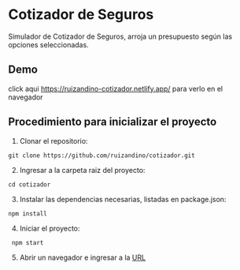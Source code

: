 # Cotizador de Seguros

Simulador de Cotizador de Seguros, arroja un presupuesto según las opciones seleccionadas.

## Demo
click aqui https://ruizandino-cotizador.netlify.app/ para verlo en el navegador

## Procedimiento para inicializar el proyecto

1. Clonar el repositorio:
~~~
git clone https://github.com/ruizandino/cotizador.git
~~~

2. Ingresar a la carpeta raiz del proyecto:

~~~
cd cotizador
~~~

3. Instalar las dependencias necesarias, listadas en package.json:

~~~
npm install
~~~

4. Iniciar el proyecto:

~~~
 npm start 
~~~

5. Abrir un navegador e ingresar a la [URL](http://localhost:3000/)

